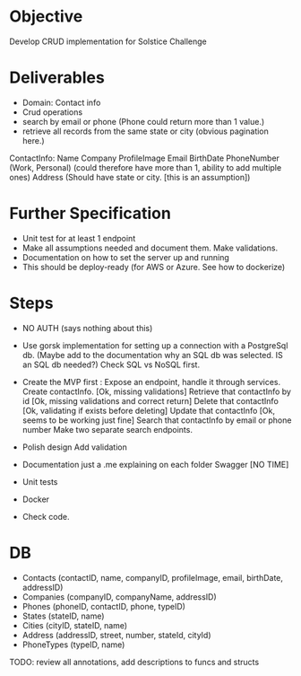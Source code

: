 # Objective
Develop CRUD implementation for Solstice Challenge

# Deliverables
- Domain: Contact info
- Crud operations
- search by email or phone (Phone could return more than 1 value.)
- retrieve all records from the same state or city (obvious pagination here.)

ContactInfo: 
Name
Company
ProfileImage
Email
BirthDate
PhoneNumber (Work, Personal) (could therefore have more than 1, ability to add multiple ones)
Address (Should have state or city. [this is an assumption])

# Further Specification
- Unit test for at least 1 endpoint 
- Make all assumptions needed and document them. Make validations.
- Documentation on how to set the server up and running
- This should be deploy-ready (for AWS or Azure. See how to dockerize)

# Steps
- NO AUTH (says nothing about this)
- Use gorsk implementation for setting up a connection with a PostgreSql db. (Maybe add to the documentation why an SQL db was selected. IS an SQL db needed?)
  Check SQL vs NoSQL first.   
- Create the MVP first : Expose an endpoint, handle it through services.
  Create contactInfo. [Ok, missing validations]
  Retrieve that contactInfo by id [Ok, missing validations and correct return]
  Delete that contactInfo  [Ok, validating if exists before deleting]
  Update that contactInfo [Ok, seems to be working just fine]
  Search that contactInfo by email or phone number 
   Make two separate search endpoints.
- Polish design
  Add validation
- Documentation 
  just a .me explaining on each folder
  Swagger [NO TIME]
- Unit tests  
- Docker

- Check code.

# DB
- Contacts (contactID, name, companyID, profileImage, email, birthDate, addressID)
- Companies (companyID, companyName, addressID)
- Phones (phoneID, contactID, phone, typeID)
- States (stateID, name)
- Cities (cityID, stateID, name)
- Address (addressID, street, number, stateId, cityId)
- PhoneTypes (typeID, name)



TODO: review all annotations, add descriptions to funcs and structs
